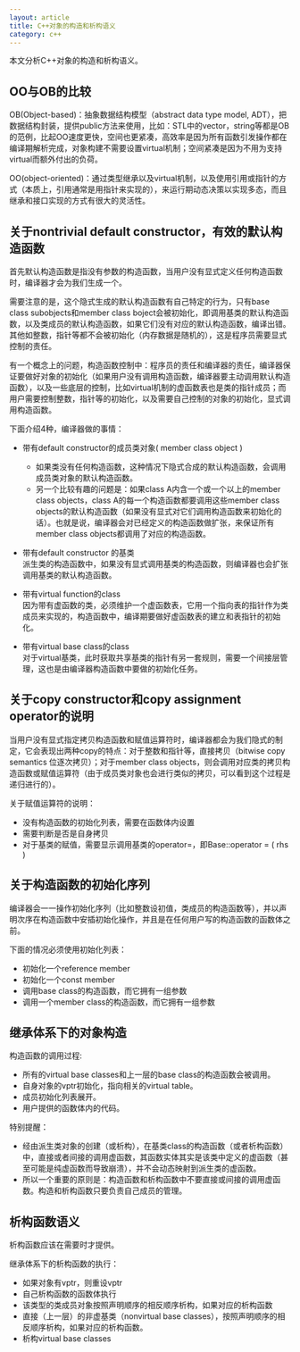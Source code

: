 ```yaml
---
layout: article
title: C++对象的构造和析构语义
category: c++ 
---
```


本文分析C++对象的构造和析构语义。

## OO与OB的比较

OB(Object-based)：抽象数据结构模型（abstract data type model, ADT），把数据结构封装，提供public方法来使用，比如：STL中的vector，string等都是OB的范例，比起OO速度更快，空间也更紧凑，高效率是因为所有函数引发操作都在编译期解析完成，对象构建不需要设置virtual机制；空间紧凑是因为不用为支持virtual而额外付出的负荷。
 
OO(object-oriented)：通过类型继承以及virtual机制，以及使用引用或指针的方式（本质上，引用通常是用指针来实现的），来运行期动态决策以实现多态，而且继承和接口实现的方式有很大的灵活性。
 
 
## 关于nontrivial default constructor，有效的默认构造函数

首先默认构造函数是指没有参数的构造函数，当用户没有显式定义任何构造函数时，编译器才会为我们生成一个。  

需要注意的是，这个隐式生成的默认构造函数有自己特定的行为，只有base class subobjects和member class boject会被初始化，即调用基类的默认构造函数，以及类成员的默认构造函数，如果它们没有对应的默认构造函数，编译出错。其他如整数，指针等都不会被初始化（内存数据是随机的），这是程序员需要显式控制的责任。

有一个概念上的问题，构造函数控制中：程序员的责任和编译器的责任，编译器保证要做好对象的初始化（如果用户没有调用构造函数，编译器要主动调用默认构造函数），以及一些底层的控制，比如virtual机制的虚函数表也是类的指针成员；而用户需要控制整数，指针等的初始化，以及需要自己控制的对象的初始化，显式调用构造函数。
 
下面介绍4种，编译器做的事情：

- 带有default constructor的成员类对象( member class object )  
    - 如果类没有任何构造函数，这种情况下隐式合成的默认构造函数，会调用成员类对象的默认构造函数。
    - 另一个比较有趣的问题是：如果class A内含一个或一个以上的member class objects，class A的每一个构造函数都要调用这些member class objects的默认构造函数（如果没有显式对它们调用构造函数来初始化的话）。也就是说，编译器会对已经定义的构造函数做扩张，来保证所有member class objects都调用了对应的构造函数。
 
- 带有default constructor 的基类  
派生类的构造函数中，如果没有显式调用基类的构造函数，则编译器也会扩张调用基类的默认构造函数。
 
- 带有virtual function的class  
因为带有虚函数的类，必须维护一个虚函数表，它用一个指向表的指针作为类成员来实现的，构造函数中，编译期要做好虚函数表的建立和表指针的初始化。

- 带有virtual base class的class  
对于virtual基类，此时获取共享基类的指针有另一套规则，需要一个间接层管理，这也是由编译器构造函数中要做的初始化任务。

## 关于copy constructor和copy assignment operator的说明

当用户没有显式指定拷贝构造函数和赋值运算符时，编译器都会为我们隐式的制定，它会表现出两种copy的特点：对于整数和指针等，直接拷贝（bitwise copy semantics 位逐次拷贝）；对于member class objects，则会调用对应类的拷贝构造函数或赋值运算符（由于成员类对象也会进行类似的拷贝，可以看到这个过程是递归进行的）。

关于赋值运算符的说明：

- 没有构造函数的初始化列表，需要在函数体内设置
- 需要判断是否是自身拷贝
- 对于基类的赋值，需要显示调用基类的operator=，即Base::operator = ( rhs )
 
 
## 关于构造函数的初始化序列

编译器会一一操作初始化序列（比如整数设初值，类成员的构造函数等），并以声明次序在构造函数中安插初始化操作，并且是在任何用户写的构造函数的函数体之前。

下面的情况必须使用初始化列表：

- 初始化一个reference member
- 初始化一个const member
- 调用base class的构造函数，而它拥有一组参数
- 调用一个member class的构造函数，而它拥有一组参数
 
 
## 继承体系下的对象构造

构造函数的调用过程:

- 所有的virtual base classes和上一层的base class的构造函数会被调用。
- 自身对象的vptr初始化，指向相关的virtual table。
- 成员初始化列表展开。
- 用户提供的函数体内的代码。

特别提醒：

- 经由派生类对象的创建（或析构），在基类class的构造函数（或者析构函数）中，直接或者间接的调用虚函数，其函数实体其实是该类中定义的虚函数（甚至可能是纯虚函数而导致崩溃），并不会动态映射到派生类的虚函数。
- 所以一个重要的原则是：构造函数和析构函数中不要直接或间接的调用虚函数。构造和析构函数只要负责自己成员的管理。
 
 
## 析构函数语义

析构函数应该在需要时才提供。

继承体系下的析构函数的执行：

- 如果对象有vptr，则重设vptr
- 自己析构函数的函数体执行
- 该类型的类成员对象按照声明顺序的相反顺序析构，如果对应的析构函数
- 直接（上一层）的非虚基类（nonvirtual base classes），按照声明顺序的相反顺序析构，如果对应的析构函数。
- 析构virtual base classes